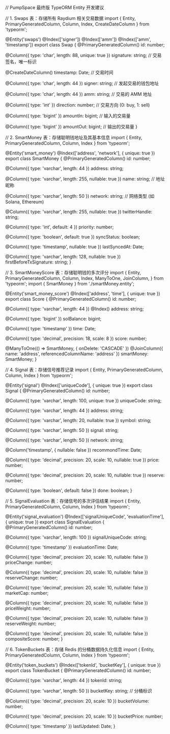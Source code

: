 // PumpSpace 最终版 TypeORM Entity 开发建议

// 1. Swaps 表：存储所有 Raydium 相关交易数据
import { Entity, PrimaryGeneratedColumn, Column, Index, CreateDateColumn } from 'typeorm';

@Entity('swaps')
@Index(['signer'])
@Index(['amm'])
@Index(['amm', 'timestamp'])
export class Swap {
  @PrimaryGeneratedColumn()
  id: number;

  @Column({ type: 'char', length: 88, unique: true })
  signature: string; // 交易签名，唯一标识

  @CreateDateColumn()
  timestamp: Date; // 交易时间

  @Column({ type: 'char', length: 44 })
  signer: string; // 发起交易的钱包地址

  @Column({ type: 'char', length: 44 })
  amm: string; // 交易的 AMM 地址

  @Column({ type: 'int' })
  direction: number; // 交易方向 (0: buy, 1: sell)

  @Column({ type: 'bigint' })
  amountIn: bigint; // 输入的交易量

  @Column({ type: 'bigint' })
  amountOut: bigint; // 输出的交易量
}

// 2. SmartMoney 表：存储聪明钱地址及其基本信息
import { Entity, PrimaryGeneratedColumn, Column, Index } from 'typeorm';

@Entity('smart_money')
@Index(['address', 'network'], { unique: true })
export class SmartMoney {
  @PrimaryGeneratedColumn()
  id: number;

  @Column({ type: 'varchar', length: 44 })
  address: string;

  @Column({ type: 'varchar', length: 255, nullable: true })
  name: string; // 地址昵称

  @Column({ type: 'varchar', length: 50 })
  network: string; // 网络类型 (如 Solana, Ethereum)

  @Column({ type: 'varchar', length: 255, nullable: true })
  twitterHandle: string;

  @Column({ type: 'int', default: 4 })
  priority: number;

  @Column({ type: 'boolean', default: true })
  syncStatus: boolean;

  @Column({ type: 'timestamp', nullable: true })
  lastSyncedAt: Date;

  @Column({ type: 'varchar', length: 128, nullable: true })
  firstBeforeTxSignature: string;
}

// 3. SmartMoneyScore 表：存储聪明钱的多次评分
import {
  Entity,
  PrimaryGeneratedColumn,
  Column,
  Index,
  ManyToOne,
  JoinColumn,
} from 'typeorm';
import { SmartMoney } from './smartMoney.entity';

@Entity('smart_money_score')
@Index(['address', 'time'], { unique: true })
export class Score {
  @PrimaryGeneratedColumn()
  id: number;

  @Column({ type: 'varchar', length: 44 })
  @Index()
  address: string;

  @Column({ type: 'bigint' })
  solBalance: bigint;

  @Column({ type: 'timestamp' })
  time: Date;

  @Column({ type: 'decimal', precision: 18, scale: 8 })
  score: number;

  @ManyToOne(() => SmartMoney, { onDelete: 'CASCADE' })
  @JoinColumn({ name: 'address', referencedColumnName: 'address' })
  smartMoney: SmartMoney;
}

// 4. Signal 表：存储信号推荐记录
import { Entity, PrimaryGeneratedColumn, Column, Index } from 'typeorm';

@Entity('signal')
@Index(['uniqueCode'], { unique: true })
export class Signal {
  @PrimaryGeneratedColumn()
  id: number;

  @Column({ type: 'varchar', length: 100, unique: true })
  uniqueCode: string;

  @Column({ type: 'varchar', length: 44 })
  address: string;

  @Column({ type: 'varchar', length: 20, nullable: true })
  symbol: string;

  @Column({ type: 'varchar', length: 50 })
  signal: string;

  @Column({ type: 'varchar', length: 50 })
  network: string;

  @Column('timestamp', { nullable: false })
  recommondTime: Date;

  @Column({ type: 'decimal', precision: 20, scale: 10, nullable: true })
  price: number;

  @Column({ type: 'decimal', precision: 20, scale: 10, nullable: true })
  reserve: number;

  @Column({ type: 'boolean', default: false })
  done: boolean;
}

// 5. SignalEvaluation 表：存储信号的多次评估结果
import { Entity, PrimaryGeneratedColumn, Column, Index } from 'typeorm';

@Entity('signal_evaluation')
@Index(['signalUniqueCode', 'evaluationTime'], { unique: true })
export class SignalEvaluation {
  @PrimaryGeneratedColumn()
  id: number;

  @Column({ type: 'varchar', length: 100 })
  signalUniqueCode: string;

  @Column({ type: 'timestamp' })
  evaluationTime: Date;

  @Column({ type: 'decimal', precision: 20, scale: 10, nullable: false })
  priceChange: number;

  @Column({ type: 'decimal', precision: 20, scale: 10, nullable: false })
  reserveChange: number;

  @Column({ type: 'decimal', precision: 20, scale: 10, nullable: false })
  marketCap: number;

  @Column({ type: 'decimal', precision: 20, scale: 10, nullable: false })
  priceWeight: number;

  @Column({ type: 'decimal', precision: 20, scale: 10, nullable: false })
  reserveWeight: number;

  @Column({ type: 'decimal', precision: 20, scale: 10, nullable: false })
  compositeScore: number;
}

// 6. TokenBuckets 表：存储 Redis 的分桶数据持久化信息
import { Entity, PrimaryGeneratedColumn, Column, Index } from 'typeorm';

@Entity('token_buckets')
@Index(['tokenId', 'bucketKey'], { unique: true })
export class TokenBucket {
  @PrimaryGeneratedColumn()
  id: number;

  @Column({ type: 'varchar', length: 44 })
  tokenId: string;

  @Column({ type: 'varchar', length: 50 })
  bucketKey: string; // 分桶标识

  @Column({ type: 'decimal', precision: 20, scale: 10 })
  bucketVolume: number;

  @Column({ type: 'decimal', precision: 20, scale: 10 })
  bucketPrice: number;

  @Column({ type: 'timestamp' })
  lastUpdated: Date;
}
